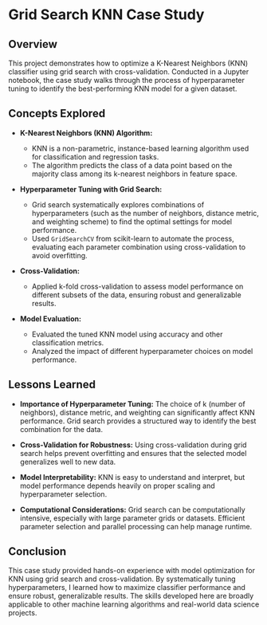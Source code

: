 # Grid Search KNN Case Study

## Overview

This project demonstrates how to optimize a K-Nearest Neighbors (KNN) classifier using grid search with cross-validation. Conducted in a Jupyter notebook, the case study walks through the process of hyperparameter tuning to identify the best-performing KNN model for a given dataset.

## Concepts Explored

* **K-Nearest Neighbors (KNN) Algorithm:**

  * KNN is a non-parametric, instance-based learning algorithm used for classification and regression tasks.
  * The algorithm predicts the class of a data point based on the majority class among its k-nearest neighbors in feature space.

* **Hyperparameter Tuning with Grid Search:**

  * Grid search systematically explores combinations of hyperparameters (such as the number of neighbors, distance metric, and weighting scheme) to find the optimal settings for model performance.
  * Used `GridSearchCV` from scikit-learn to automate the process, evaluating each parameter combination using cross-validation to avoid overfitting.

* **Cross-Validation:**

  * Applied k-fold cross-validation to assess model performance on different subsets of the data, ensuring robust and generalizable results.

* **Model Evaluation:**

  * Evaluated the tuned KNN model using accuracy and other classification metrics.
  * Analyzed the impact of different hyperparameter choices on model performance.

## Lessons Learned

* **Importance of Hyperparameter Tuning:**
  The choice of k (number of neighbors), distance metric, and weighting can significantly affect KNN performance. Grid search provides a structured way to identify the best combination for the data.

* **Cross-Validation for Robustness:**
  Using cross-validation during grid search helps prevent overfitting and ensures that the selected model generalizes well to new data.

* **Model Interpretability:**
  KNN is easy to understand and interpret, but model performance depends heavily on proper scaling and hyperparameter selection.

* **Computational Considerations:**
  Grid search can be computationally intensive, especially with large parameter grids or datasets. Efficient parameter selection and parallel processing can help manage runtime.

## Conclusion

This case study provided hands-on experience with model optimization for KNN using grid search and cross-validation. By systematically tuning hyperparameters, I learned how to maximize classifier performance and ensure robust, generalizable results. The skills developed here are broadly applicable to other machine learning algorithms and real-world data science projects.
